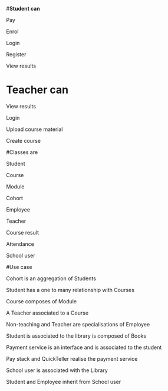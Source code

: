 #**Student can** 

Pay

Enrol

Login

Register

View results

# **Teacher can**

View results

Login

Upload course material

Create course


#Classes are 

Student

Course

Module

Cohort

Employee

Teacher

Course result

Attendance

School user

#Use case

Cohort is an aggregation of Students

Student has a one to many relationship 
with Courses

Course composes of Module

A Teacher associated to a Course

Non-teaching and Teacher are
specialisations of Employee

Student is associated to the library
is composed of Books

Payment service is an interface and is
associated to the student

Pay stack and QuickTeller realise the
payment service

School user is associated with the Library

Student and Employee inherit from School user
